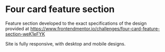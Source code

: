 # Four card feature section

Feature section developed to the exact specifications of the design provided at https://www.frontendmentor.io/challenges/four-card-feature-section-weK1eFYK

Site is fully responsive, with desktop and mobile designs.
